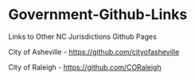 # Government-Github-Links
Links to Other NC Jurisdictions Github Pages

City of Asheville - https://github.com/cityofasheville

City of Raleigh - https://github.com/CORaleigh
